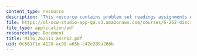 ```yaml
---
content_type: resource
description: 'This resource contains problem set readings assignments chapter 2. '
file: https://ol-ocw-studio-app-qa.s3.amazonaws.com/courses/6-262-discrete-stochastic-processes-spring-2011/0c561f1e4128ac98a65bc42e289a266b_MIT6_262S11_assn02.pdf
file_type: application/pdf
resourcetype: Document
title: MIT6_262S11_assn02.pdf
uid: 0c561f1e-4128-ac98-a65b-c42e289a266b
---
```

